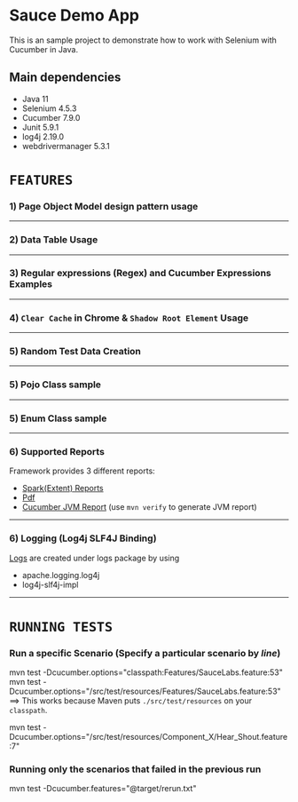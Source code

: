# Sauce Demo App
This is an sample project to demonstrate how to work with Selenium with Cucumber in Java.

## Main dependencies
- Java 11
- Selenium 4.5.3
- Cucumber 7.9.0
- Junit 5.9.1
- log4j 2.19.0
- webdrivermanager 5.3.1

# `FEATURES`

### 1) Page Object Model design pattern usage

----

### 2) Data Table Usage

----

### 3) Regular expressions (Regex) and Cucumber Expressions Examples

----

### 4) `Clear Cache` in Chrome & `Shadow Root Element` Usage

----

### 5) Random Test Data Creation

----

### 5) Pojo Class sample

----

### 5) Enum Class sample

----
### 6) Supported Reports

Framework provides 3 different reports:
* [Spark(Extent) Reports](test-output/Spark/ExtentSpark.html)
* [Pdf](test-output/Pdf/ExtentPdf.pdf)
* [Cucumber JVM Report](target/cucumber-html-reports/overview-features.html)  (use `mvn verify` to generate JVM report)

----

### 6) Logging (Log4j SLF4J Binding)
[Logs](logs/automation.log) are created under logs package by using
* apache.logging.log4j
* log4j-slf4j-impl

----


# `RUNNING TESTS`

### Run a specific Scenario  (Specify a particular scenario by *line*)

mvn test -Dcucumber.options="classpath:Features/SauceLabs.feature:53"
mvn test -Dcucumber.options="/src/test/resources/Features/SauceLabs.feature:53"
==> This works because Maven puts `./src/test/resources` on your `classpath`.

mvn test -Dcucumber.options="/src/test/resources/Component_X/Hear_Shout.feature:7"

### Running only the scenarios that failed in the previous run

mvn test -Dcucumber.features="@target/rerun.txt"